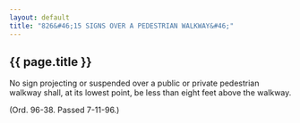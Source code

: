 ```yaml
---
layout: default 
title: "826&#46;15 SIGNS OVER A PEDESTRIAN WALKWAY&#46;"
---
```


{{ page.title }}
----------------

No sign projecting or suspended over a public or private pedestrian
walkway shall, at its lowest point, be less than eight feet above the
walkway.

(Ord. 96-38. Passed 7-11-96.)
